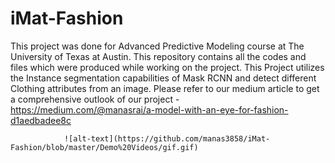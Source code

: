 # iMat-Fashion
This project was done for Advanced Predictive Modeling course at The University of Texas at Austin. This repository contains all the codes and files which were produced while working on the project.
This Project utilizes the Instance segmentation capabilities of Mask RCNN and detect different Clothing attributes from an image.
Please refer to our medium article to get a comprehensive outlook of our project - https://medium.com/@manasrai/a-model-with-an-eye-for-fashion-d1aedbadee8c

                ![alt-text](https://github.com/manas3858/iMat-Fashion/blob/master/Demo%20Videos/gif.gif)
